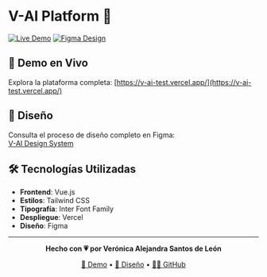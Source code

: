 # V-AI Platform 🤖

[![Live Demo](https://img.shields.io/badge/Live-Demo-blue?style=for-the-badge)](https://v-ai-test.vercel.app/)
[![Figma Design](https://img.shields.io/badge/Figma-Design-purple?style=for-the-badge&logo=figma)](https://www.figma.com/design/XryikIIiLnzuJlJBqfqRpD/V-AI-prueba?node-id=1-2&t=Cqt6KJJZ8T9xQEbT-1)

## 🚀 Demo en Vivo

Explora la plataforma completa: [https://v-ai-test.vercel.app/](https://v-ai-test.vercel.app/)

## 🎨 Diseño

Consulta el proceso de diseño completo en Figma:  
[V-AI Design System](https://www.figma.com/design/XryikIIiLnzuJlJBqfqRpD/V-AI-prueba?node-id=1-2&t=Cqt6KJJZ8T9xQEbT-1)

## 🛠️ Tecnologías Utilizadas

- **Frontend**: Vue.js
- **Estilos**: Tailwind CSS
- **Tipografía**: Inter Font Family
- **Despliegue**: Vercel
- **Diseño**: Figma

---

<div align="center">

**Hecho con 💗 por Verónica Alejandra Santos de León**

[🔗 Demo](https://v-ai-test.vercel.app/) • [🎨 Diseño](https://www.figma.com/design/XryikIIiLnzuJlJBqfqRpD/V-AI-prueba?node-id=1-2&t=Cqt6KJJZ8T9xQEbT-1) • [👩‍💻 GitHub](https://github.com/vsdl17/V-AI-TEST)

</div>
